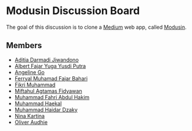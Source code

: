# Modusin Discussion Board

The goal of this discussion is to clone a [Medium](https://medium.com) web app, called [Modusin](https://modusin.com).

## Members

* [Aditia Darmadi Jiwandono]()
* [Albert Fajar Yuga Yusdi Putra]()
* [Angeline Go]()
* [Ferryal Muhamad Fajar Bahari](https://github.com/ferryal)
* [Fikri Muhammad]()
* [Miftahul Agtamas Fidyawan]()
* [Muhammad Fahri Abdul Hakim]()
* [Muhammad Haekal]()
* [Muhammad Haidar Dzaky]()
* [Nina Kartina]()
* [Oliver Audhie]()
